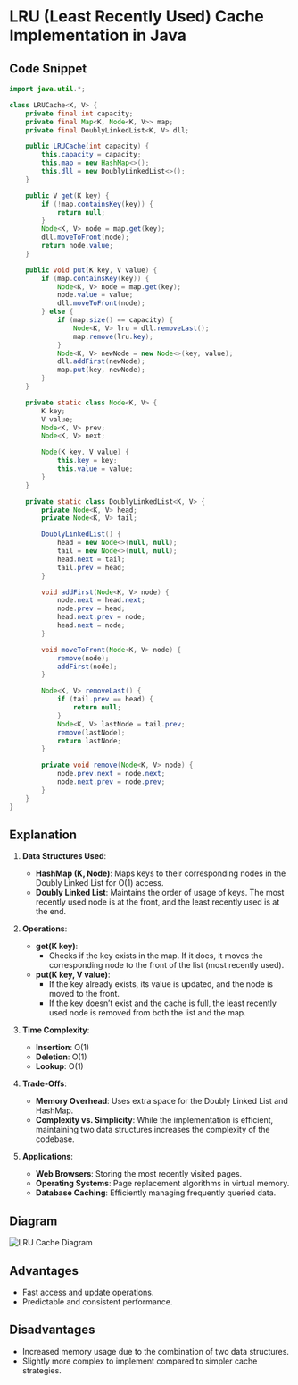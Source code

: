 
# LRU (Least Recently Used) Cache Implementation in Java

## Code Snippet

```java
import java.util.*;

class LRUCache<K, V> {
    private final int capacity;
    private final Map<K, Node<K, V>> map;
    private final DoublyLinkedList<K, V> dll;

    public LRUCache(int capacity) {
        this.capacity = capacity;
        this.map = new HashMap<>();
        this.dll = new DoublyLinkedList<>();
    }

    public V get(K key) {
        if (!map.containsKey(key)) {
            return null;
        }
        Node<K, V> node = map.get(key);
        dll.moveToFront(node);
        return node.value;
    }

    public void put(K key, V value) {
        if (map.containsKey(key)) {
            Node<K, V> node = map.get(key);
            node.value = value;
            dll.moveToFront(node);
        } else {
            if (map.size() == capacity) {
                Node<K, V> lru = dll.removeLast();
                map.remove(lru.key);
            }
            Node<K, V> newNode = new Node<>(key, value);
            dll.addFirst(newNode);
            map.put(key, newNode);
        }
    }

    private static class Node<K, V> {
        K key;
        V value;
        Node<K, V> prev;
        Node<K, V> next;

        Node(K key, V value) {
            this.key = key;
            this.value = value;
        }
    }

    private static class DoublyLinkedList<K, V> {
        private Node<K, V> head;
        private Node<K, V> tail;

        DoublyLinkedList() {
            head = new Node<>(null, null);
            tail = new Node<>(null, null);
            head.next = tail;
            tail.prev = head;
        }

        void addFirst(Node<K, V> node) {
            node.next = head.next;
            node.prev = head;
            head.next.prev = node;
            head.next = node;
        }

        void moveToFront(Node<K, V> node) {
            remove(node);
            addFirst(node);
        }

        Node<K, V> removeLast() {
            if (tail.prev == head) {
                return null;
            }
            Node<K, V> lastNode = tail.prev;
            remove(lastNode);
            return lastNode;
        }

        private void remove(Node<K, V> node) {
            node.prev.next = node.next;
            node.next.prev = node.prev;
        }
    }
}
```

## Explanation

1. **Data Structures Used**:
   - **HashMap (K, Node)**: Maps keys to their corresponding nodes in the Doubly Linked List for O(1) access.
   - **Doubly Linked List**: Maintains the order of usage of keys. The most recently used node is at the front, and the least recently used is at the end.

2. **Operations**:
   - **get(K key)**:
     - Checks if the key exists in the map. If it does, it moves the corresponding node to the front of the list (most recently used).
   - **put(K key, V value)**:
     - If the key already exists, its value is updated, and the node is moved to the front.
     - If the key doesn’t exist and the cache is full, the least recently used node is removed from both the list and the map.

3. **Time Complexity**:
   - **Insertion**: O(1)
   - **Deletion**: O(1)
   - **Lookup**: O(1)

4. **Trade-Offs**:
   - **Memory Overhead**: Uses extra space for the Doubly Linked List and HashMap.
   - **Complexity vs. Simplicity**: While the implementation is efficient, maintaining two data structures increases the complexity of the codebase.

5. **Applications**:
   - **Web Browsers**: Storing the most recently visited pages.
   - **Operating Systems**: Page replacement algorithms in virtual memory.
   - **Database Caching**: Efficiently managing frequently queried data.

## Diagram

![LRU Cache Diagram](diagram_placeholder.png)

## Advantages

- Fast access and update operations.
- Predictable and consistent performance.

## Disadvantages

- Increased memory usage due to the combination of two data structures.
- Slightly more complex to implement compared to simpler cache strategies.


